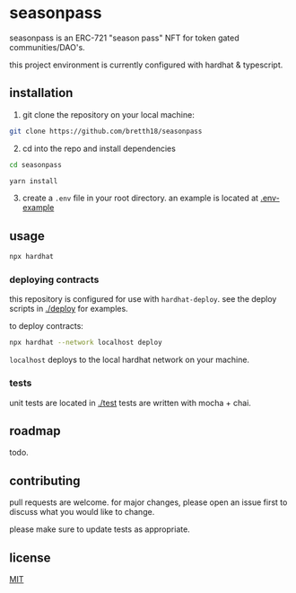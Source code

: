 # seasonpass

seasonpass is an ERC-721 "season pass" NFT for token gated communities/DAO's.

this project environment is currently configured with hardhat & typescript. 



## installation

1. git clone the repository on your local machine:
```bash
git clone https://github.com/bretth18/seasonpass
```
2. cd into the repo and install dependencies
```bash
cd seasonpass 
```
```bash
yarn install
```
3. create a ```.env``` file in your root directory. an example is located at [.env-example](.env-example)



## usage
```bash
npx hardhat 
```

### deploying contracts

this repository is configured for use with `hardhat-deploy`.
see the deploy scripts in [./deploy](./deploy) for examples.

to deploy contracts:
```bash
npx hardhat --network localhost deploy
```
`localhost` deploys to the local hardhat network on your machine.


### tests

unit tests are located in [./test](./test)
tests are written with mocha + chai.



## roadmap
todo.



## contributing

pull requests are welcome. for major changes, please open an issue first to discuss what you would like to change.

please make sure to update tests as appropriate.



## license
[MIT](LICENSE)



